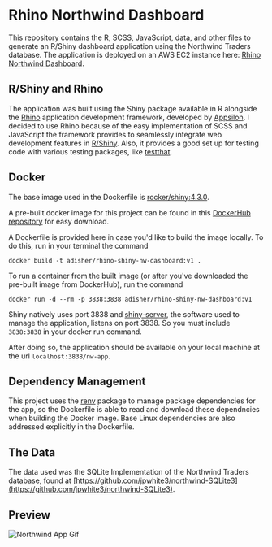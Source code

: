 # Rhino Northwind Dashboard

This repository contains the R, SCSS, JavaScript, data, and other files to generate an R/Shiny dashboard application using the Northwind Traders database. The application is deployed on an AWS EC2 instance here: <a href = "http://ec2-52-21-157-89.compute-1.amazonaws.com:3838/nw-app/" target = "_blank">Rhino Northwind Dashboard</a>.

## R/Shiny and Rhino

The application was built using the Shiny package available in R alongside the [Rhino](https://appsilon.github.io/rhino/) application development framework, developed by [Appsilon](https://appsilon.com/). I decided to use Rhino because of the easy implementation of SCSS and JavaScript the framework provides to seamlessly integrate web development features in [R/Shiny](https://www.rstudio.com/products/shiny/). Also, it provides a good set up for testing code with various testing packages, like [testthat](https://testthat.r-lib.org/).

## Docker

The base image used in the Dockerfile is [rocker/shiny:4.3.0](https://github.com/rocker-org/rocker-versioned2/wiki/shiny_ec168d0acc04).

A pre-built docker image for this project can be found in this [DockerHub repository](https://hub.docker.com/repository/docker/adisher/rhino-shiny-nw-dashboard/general) for easy download.

A Dockerfile is provided here in case you'd like to build the image locally. To do this, run in your terminal the command 

```
docker build -t adisher/rhino-shiny-nw-dashboard:v1 .
```

To run a container from the built image (or after you've downloaded the pre-built image from DockerHub), run the command

```
docker run -d --rm -p 3838:3838 adisher/rhino-shiny-nw-dashboard:v1
```

Shiny natively uses port 3838 and [shiny-server](https://github.com/rstudio/shiny-server), the software used to manage the application, listens on port 3838. So you must include <code>3838:3838</code> in your docker run command. 

After doing so, the application should be available on your local machine at the url <code>localhost:3838/nw-app</code>.

## Dependency Management

This project uses the [renv](https://rstudio.github.io/renv/articles/renv.html) package to manage package dependencies for the app, so the Dockerfile is able to read and download these dependncies when building the Docker image. Base Linux dependencies are also addressed explicitly in the Dockerfile.

## The Data

The data used was the SQLite Implementation of the Northwind Traders database, found at [https://github.com/jpwhite3/northwind-SQLite3](https://github.com/jpwhite3/northwind-SQLite3).

## Preview

![Northwind App Gif](https://github.com/AndrewDisher/Rhino-Northwind-Dashboard/assets/67594486/db36b2b1-c1b4-44d9-9eb7-0697f21a2725)

